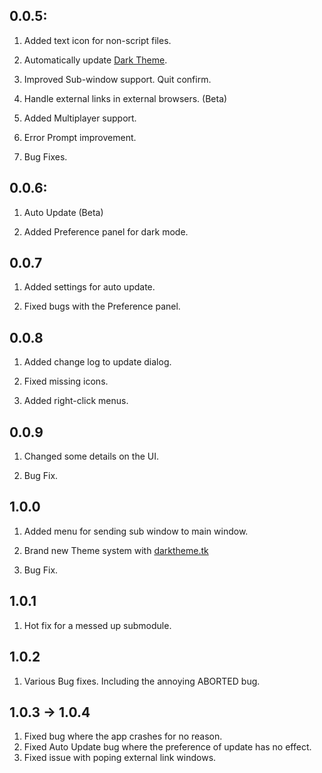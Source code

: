 ## 0.0.5:
1. Added text icon for non-script files.

2. Automatically update [Dark Theme](https://darktheme.tk).

3. Improved Sub-window support. Quit confirm.

4. Handle external links in external browsers. (Beta)

5. Added Multiplayer support.

6. Error Prompt improvement.

7. Bug Fixes.

## 0.0.6:
1. Auto Update (Beta)

2. Added Preference panel for dark mode.

## 0.0.7
1. Added settings for auto update.

2. Fixed bugs with the Preference panel.

## 0.0.8
1. Added change log to update dialog.

2. Fixed missing icons.

3. Added right-click menus.

## 0.0.9
1. Changed some details on the UI.
   
2. Bug Fix.

## 1.0.0

1. Added menu for sending sub window to main window.

2. Brand new Theme system with [darktheme.tk](www.darktheme.tk/themes)

3. Bug Fix.

## 1.0.1 

1. Hot fix for a messed up submodule.

## 1.0.2 

1. Various Bug fixes. Including the annoying ABORTED bug.

## 1.0.3 -> 1.0.4

1. Fixed bug where the app crashes for no reason.
2. Fixed Auto Update bug where the preference of update has no effect.
3. Fixed issue with poping external link windows.